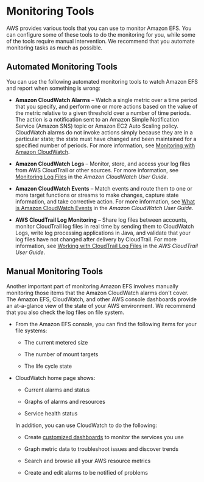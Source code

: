# Monitoring Tools<a name="monitoring_automated_manual"></a>

AWS provides various tools that you can use to monitor Amazon EFS\. You can configure some of these tools to do the monitoring for you, while some of the tools require manual intervention\. We recommend that you automate monitoring tasks as much as possible\.

## Automated Monitoring Tools<a name="monitoring_automated_tools"></a>

You can use the following automated monitoring tools to watch Amazon EFS and report when something is wrong:

+ **Amazon CloudWatch Alarms** – Watch a single metric over a time period that you specify, and perform one or more actions based on the value of the metric relative to a given threshold over a number of time periods\. The action is a notification sent to an Amazon Simple Notification Service \(Amazon SNS\) topic or Amazon EC2 Auto Scaling policy\. CloudWatch alarms do not invoke actions simply because they are in a particular state; the state must have changed and been maintained for a specified number of periods\. For more information, see [Monitoring with Amazon CloudWatch](monitoring-cloudwatch.md)\.

+ **Amazon CloudWatch Logs** – Monitor, store, and access your log files from AWS CloudTrail or other sources\. For more information, see [Monitoring Log Files](http://docs.aws.amazon.com/AmazonCloudWatch/latest/DeveloperGuide/WhatIsCloudWatchLogs.html) in the *Amazon CloudWatch User Guide*\.

+ **Amazon CloudWatch Events** – Match events and route them to one or more target functions or streams to make changes, capture state information, and take corrective action\. For more information, see [What is Amazon CloudWatch Events](http://docs.aws.amazon.com/AmazonCloudWatch/latest/DeveloperGuide/WhatIsCloudWatchEvents.html) in the *Amazon CloudWatch User Guide*\.

+ **AWS CloudTrail Log Monitoring** – Share log files between accounts, monitor CloudTrail log files in real time by sending them to CloudWatch Logs, write log processing applications in Java, and validate that your log files have not changed after delivery by CloudTrail\. For more information, see [Working with CloudTrail Log Files](http://docs.aws.amazon.com/awscloudtrail/latest/userguide/cloudtrail-working-with-log-files.html) in the *AWS CloudTrail User Guide*\. 

## Manual Monitoring Tools<a name="monitoring_manual_tools"></a>

Another important part of monitoring Amazon EFS involves manually monitoring those items that the Amazon CloudWatch alarms don't cover\. The Amazon EFS, CloudWatch, and other AWS console dashboards provide an at\-a\-glance view of the state of your AWS environment\. We recommend that you also check the log files on file system\.

+ From the Amazon EFS console, you can find the following items for your file systems:

  + The current metered size

  + The number of mount targets

  + The life cycle state

+ CloudWatch home page shows:

  + Current alarms and status

  + Graphs of alarms and resources

  + Service health status

  In addition, you can use CloudWatch to do the following:

  + Create [customized dashboards](http://docs.aws.amazon.com/AmazonCloudWatch/latest/DeveloperGuide/CloudWatch_Dashboards.html) to monitor the services you use

  + Graph metric data to troubleshoot issues and discover trends

  + Search and browse all your AWS resource metrics

  + Create and edit alarms to be notified of problems